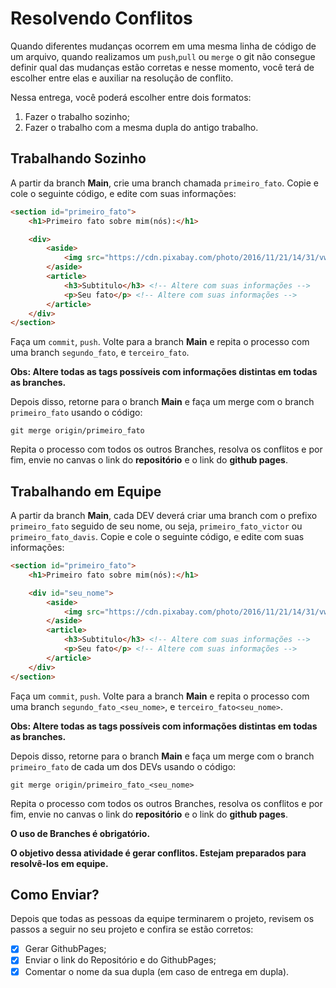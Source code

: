 # Resolvendo Conflitos

Quando diferentes mudanças ocorrem em uma mesma linha de código de um arquivo, quando realizamos um ``push``,``pull`` ou ``merge`` o git não consegue definir qual das mudanças estão corretas e nesse momento, você terá de escolher entre elas e auxiliar na resolução de conflito.

Nessa entrega, você poderá escolher entre dois formatos:

1. Fazer o trabalho sozinho;
2. Fazer o trabalho com a mesma dupla do antigo trabalho.

## Trabalhando Sozinho

A partir da branch **Main**, crie uma branch chamada ``primeiro_fato``. Copie e cole o seguinte código, e edite com suas informações:

```html
<section id="primeiro_fato">
    <h1>Primeiro fato sobre mim(nós):</h1>

    <div>
        <aside>
            <img src="https://cdn.pixabay.com/photo/2016/11/21/14/31/vw-bus-1845719_960_720.jpg" alt="">
        </aside>
        <article>
            <h3>Subtitulo</h3> <!-- Altere com suas informações -->
            <p>Seu fato</p> <!-- Altere com suas informações -->
        </article>
    </div>
</section>
```

Faça um ``commit``, ``push``. Volte para a branch **Main** e repita o processo com uma branch ``segundo_fato``, e ``terceiro_fato``.

**Obs: Altere todas as tags possíveis com informações distintas em todas as branches.**

Depois disso, retorne para o branch **Main** e faça um merge com o branch ``primeiro_fato`` usando o código:

```
git merge origin/primeiro_fato
```

Repita o processo com todos os outros Branches, resolva os conflitos e por fim, envie no canvas o link do **repositório** e o link do **github pages**.

## Trabalhando em Equipe

A partir da branch **Main**, cada DEV deverá criar uma branch com o prefixo ``primeiro_fato`` seguido de seu nome, ou seja, ``primeiro_fato_victor`` ou ``primeiro_fato_davis``. Copie e cole o seguinte código, e edite com suas informações:

```html
<section id="primeiro_fato">
    <h1>Primeiro fato sobre mim(nós):</h1>

    <div id="seu_nome">
        <aside>
            <img src="https://cdn.pixabay.com/photo/2016/11/21/14/31/vw-bus-1845719_960_720.jpg" alt="">
        </aside>
        <article>
            <h3>Subtitulo</h3> <!-- Altere com suas informações -->
            <p>Seu fato</p> <!-- Altere com suas informações -->
        </article>
    </div>
</section>

```

Faça um ``commit``, ``push``. Volte para a branch **Main** e repita o processo com uma branch ``segundo_fato_<seu_nome>``, e ``terceiro_fato<seu_nome>``.

**Obs: Altere todas as tags possíveis com informações distintas em todas as branches.**

Depois disso, retorne para o branch **Main** e faça um merge com o branch ``primeiro_fato`` de cada um dos DEVs usando o código:

```
git merge origin/primeiro_fato_<seu_nome>
```

Repita o processo com todos os outros Branches, resolva os conflitos e por fim, envie no canvas o link do **repositório** e o link do **github pages**.

__O uso de Branches é obrigatório.__

__O objetivo dessa atividade é gerar conflitos. Estejam preparados para resolvê-los em equipe.__

## Como Enviar?

Depois que todas as pessoas da equipe terminarem o projeto, revisem os passos a seguir no seu projeto e confira se estão corretos:

- [x] Gerar GithubPages;
- [x] Enviar o link do Repositório e do GithubPages;
- [x] Comentar o nome da sua dupla (em caso de entrega em dupla).
